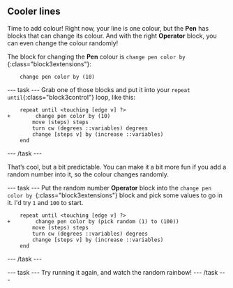 ## Cooler lines

Time to add colour! Right now, your line is one colour, but the **Pen** has blocks that can change its colour. And with the right **Operator** block, you can even change the colour randomly!

The block for changing the **Pen** colour is `change pen color by `{:class="block3extensions"}: 

```blocks3
    change pen color by (10)
```

--- task ---
Grab one of those blocks and put it into your `repeat until`{:class="block3control"} loop, like this: 

```blocks3
    repeat until <touching [edge v] ?> 
+        change pen color by (10)
        move (steps) steps
        turn cw (degrees ::variables) degrees
        change [steps v] by (increase ::variables)
    end
```

--- /task ---

That’s cool, but a bit predictable. You can make it a bit more fun if you add a random number into it, so the colour changes randomly. 

--- task ---
Put the random number **Operator** block into the `change pen color by `{:class="block3extensions"} block and pick some values to go in it. I'd try `1` and `100` to start. 

```blocks3
    repeat until <touching [edge v] ?> 
+        change pen color by (pick random (1) to (100))
        move (steps) steps
        turn cw (degrees ::variables) degrees
        change [steps v] by (increase ::variables)
    end
```
--- /task ---

--- task ---
Try running it again, and watch the random rainbow!
--- /task ---
